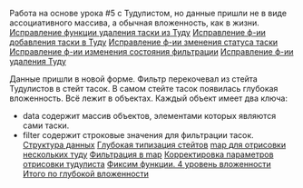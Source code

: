 Работа на основе урока #5 с Тудулистом, но данные пришли не в виде ассоциативного массива, а обычная вложенность, как в жизни.
[Исправление функции удаления таски из Туду](https://youtu.be/GDWavSYuyQE?list=PLbLBXDhswD1e1Nq74G0ntRJerBJKZfmoE&t=2167)
[Исправление ф-ии добавления таски в Туду](https://youtu.be/GDWavSYuyQE?list=PLbLBXDhswD1e1Nq74G0ntRJerBJKZfmoE)
[Исправление ф-ии зменения статуса таски](https://youtu.be/GDWavSYuyQE?list=PLbLBXDhswD1e1Nq74G0ntRJerBJKZfmoE&t=4492)
[Исправление ф-ии изменения состояния фильтрации](https://youtu.be/GDWavSYuyQE?list=PLbLBXDhswD1e1Nq74G0ntRJerBJKZfmoE&t=4733)
[Исправление ф-ии удаления Туду](https://youtu.be/GDWavSYuyQE?list=PLbLBXDhswD1e1Nq74G0ntRJerBJKZfmoE&t=4927)

Данные пришли  в новой форме. Фильтр перекочевал из стейта Тудулистов в стейт тасок. 
В самом стейте тасок появилась глубокая вложенность. Всё лежит в объектах. 
Каждый объект имеет два ключа:
- data содержит массив объектов, элементами которых являются сами таски.
- filter содержит строковые значения для фильтрации тасок.
[Структура данных](https://youtu.be/r0VE4y_sqVg?list=PLbLBXDhswD1e1Nq74G0ntRJerBJKZfmoE&t=224)
[Глубокая типизация стейтов](https://youtu.be/r0VE4y_sqVg?list=PLbLBXDhswD1e1Nq74G0ntRJerBJKZfmoE&t=589)
[map для отрисовки нескольких туду](https://youtu.be/r0VE4y_sqVg?list=PLbLBXDhswD1e1Nq74G0ntRJerBJKZfmoE&t=1082)
[Фильтрация в map](https://youtu.be/r0VE4y_sqVg?list=PLbLBXDhswD1e1Nq74G0ntRJerBJKZfmoE&t=1256)
[Корректировка параметров отрисовки тудулиста](https://youtu.be/r0VE4y_sqVg?list=PLbLBXDhswD1e1Nq74G0ntRJerBJKZfmoE&t=2399)
[Фиксим функции. 4 уровень вложенности](https://youtu.be/r0VE4y_sqVg?list=PLbLBXDhswD1e1Nq74G0ntRJerBJKZfmoE&t=2726)
[Итого по глубокой вложенности](https://youtu.be/r0VE4y_sqVg?list=PLbLBXDhswD1e1Nq74G0ntRJerBJKZfmoE&t=3590)
